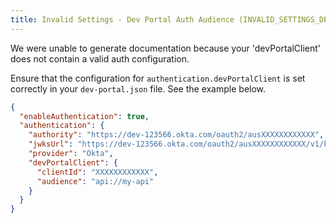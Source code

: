```yaml
---
title: Invalid Settings - Dev Portal Auth Audience (INVALID_SETTINGS_DEV_PORTAL_AUTH_AUDIENCE)
---
```


We were unable to generate documentation because your 'devPortalClient' does not contain a valid auth configuration.

Ensure that the configuration for `authentication.devPortalClient` is set correctly in your `dev-portal.json` file. See the example below.

```json
{
  "enableAuthentication": true,
  "authentication": {
    "authority": "https://dev-123566.okta.com/oauth2/ausXXXXXXXXXXXX",
    "jwksUrl": "https://dev-123566.okta.com/oauth2/ausXXXXXXXXXXXX/v1/keys",
    "provider": "Okta",
    "devPortalClient": {
      "clientId": "XXXXXXXXXXXX",
      "audience": "api://my-api"
    }
  }
}
```
